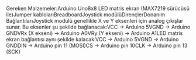 Gereken Malzemeler:Arduino Uno8x8 LED matris ekran (MAX7219 sürücüsü ile)Jumper kablolarıBreadboardJoystick modülüDirençlerDonanım BağlantılarıJoystick modülü genellikle X ve Y eksenleri için analog çıkışlar sunar. Bu eksenler şu şekilde bağlanacak:VCC → Arduino 5VGND → Arduino GNDVRx (X ekseni) → Arduino A0VRy (Y ekseni) → Arduino A1LED matris ekran bağlantısı aynı şekilde kalacak:VCC → Arduino 5VGND → Arduino GNDDIN → Arduino pin 11 (MOSI)CS → Arduino pin 10CLK → Arduino pin 13 (SCK)
